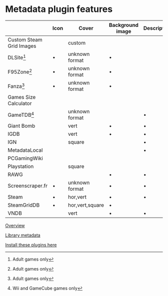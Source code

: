 # Metadata plugin features

|                          | Icon | Cover           | Background image | Description | User ratings | Install size | Tags |
| ------------------------ | ---- | --------------- | ---------------- | ----------- | ------------ | ------------ | ---- |
| Custom Steam Grid Images |      | custom          |                  |             |              |              |      |
| DLSite[^1]               | •    | unknown format  | •                |             |              |              | •    |
| F95Zone[^1]              | •    | unknown format  | •                |             |              |              | •    |
| Fanza[^1]                | •    | unknown format  | •                |             |              |              | •    |
| Games Size Calculator    |      |                 |                  |             |              | •            |      |
| GameTDB[^2]              |      | unknown format  |                  | •           |              |              |      |
| Giant Bomb               |      | vert            | •                | •           |              |              | •    |
| IGDB                     |      | vert            | •                | •           | •            |              |      |
| IGN                      |      | square          |                  | •           |              |              |      |
| MetadataLocal            |      |                 |                  | •           |              |              |      |
| PCGamingWiki             |      |                 |                  |             |              |              | •    |
| Playstation              |      | square          |                  |             |              |              |      |
| RAWG                     |      |                 | •                | •           | •            |              | •    |
| Screenscraper.fr         | •    | unknown format  | •                | •           |              |              |      |
| Steam                    | •    | hor,vert        | •                | •           | •            |              | •    |
| SteamGridDB              | •    | hor,vert,square | •                |             |              |              |      |
| VNDB                     |      | vert            | •                | •           | •            |              | •    |

[Overview](./README.md)

[Library metadata](./librarymetadata.md)

[Install these plugins here](https://playnite.link/addons.html)

[^1]: Adult games only
[^2]: Wii and GameCube games only
